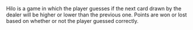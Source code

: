 Hilo is a game in which the player guesses if the next card drawn by the dealer will be higher or lower than the previous one. Points are won or lost based on whether or not the player guessed correctly.
